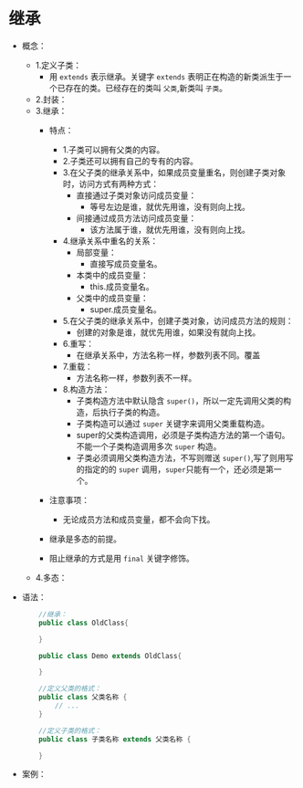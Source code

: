 # 继承
- 概念：
    - 1.定义子类：
        - 用 `extends` 表示继承。关键字 `extends` 表明正在构造的新类派生于一个已存在的类。已经存在的类叫 `父类`,新类叫 `子类`。
    - 2.封装：
    - 3.继承：
        - 特点：
            - 1.子类可以拥有父类的内容。
            - 2.子类还可以拥有自己的专有的内容。
            - 3.在父子类的继承关系中，如果成员变量重名，则创建子类对象时，访问方式有两种方式：
                - 直接通过子类对象访问成员变量：
                    - 等号左边是谁，就优先用谁，没有则向上找。
                - 间接通过成员方法访问成员变量：
                    - 该方法属于谁，就优先用谁，没有则向上找。
            - 4.继承关系中重名的关系：
                - 局部变量：
                    - 直接写成员变量名。
                - 本类中的成员变量：
                    - this.成员变量名。
                - 父类中的成员变量：
                    - super.成员变量名。
            - 5.在父子类的继承关系中，创建子类对象，访问成员方法的规则：
                - 创建的对象是谁，就优先用谁，如果没有就向上找。
            - 6.重写：
                - 在继承关系中，方法名称一样，参数列表不同。覆盖
            - 7.重载：
                - 方法名称一样，参数列表不一样。
            - 8.构造方法：
                - 子类构造方法中默认隐含 `super()`，所以一定先调用父类的构造，后执行子类的构造。
                - 子类构造可以通过 `super` 关键字来调用父类重载构造。
                - super的父类构造调用，必须是子类构造方法的第一个语句。不能一个子类构造调用多次  `super` 构造。
                - 子类必须调用父类构造方法，不写则赠送 `super()`,写了则用写的指定的的 `super` 调用，`super`只能有一个，还必须是第一个。
            
        - 注意事项：
            - 无论成员方法和成员变量，都不会向下找。
        - 继承是多态的前提。
        - 阻止继承的方式是用 `final` 关键字修饰。
    - 4.多态：

- 语法：
    ```java
        //继承：
        public class OldClass{

        }

        public class Demo extends OldClass{
    
        }

        //定义父类的格式：
        public class 父类名称 {
            // ...
        }

        //定义子类的格式：
        public class 子类名称 extends 父类名称 {

        }
    ```

- 案例：
    ```java
        
    ```
